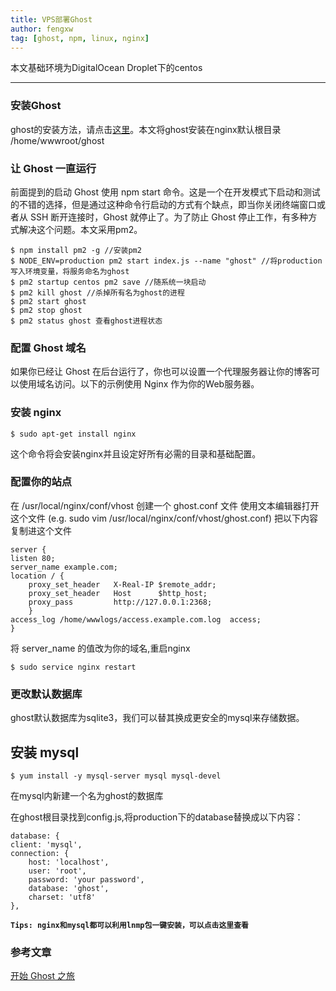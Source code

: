 ```yaml
---
title: VPS部署Ghost 
author: fengxw
tag: [ghost, npm, linux, nginx]
---
```


本文基础环境为DigitalOcean Droplet下的centos

---

### 安装Ghost

ghost的安装方法，请点击[这里](http://support.ghost.org/installing-ghost-linux/)。本文将ghost安装在nginx默认根目录 /home/wwwroot/ghost

### 让 Ghost 一直运行

前面提到的启动 Ghost 使用 npm start 命令。这是一个在开发模式下启动和测试的不错的选择，但是通过这种命令行启动的方式有个缺点，即当你关闭终端窗口或者从 SSH 断开连接时，Ghost 就停止了。为了防止 Ghost 停止工作，有多种方式解决这个问题。本文采用pm2。

```console
$ npm install pm2 -g //安装pm2
$ NODE_ENV=production pm2 start index.js --name "ghost" //将production写入环境变量，将服务命名为ghost
$ pm2 startup centos pm2 save //随系统一块启动
$ pm2 kill ghost //杀掉所有名为ghost的进程
$ pm2 start ghost
$ pm2 stop ghost
$ pm2 status ghost 查看ghost进程状态
```

### 配置 Ghost 域名

如果你已经让 Ghost 在后台运行了，你也可以设置一个代理服务器让你的博客可以使用域名访问。以下的示例使用 Nginx 作为你的Web服务器。

### 安装 nginx

```console
$ sudo apt-get install nginx
```

这个命令将会安装nginx并且设定好所有必需的目录和基础配置。

### 配置你的站点

在 /usr/local/nginx/conf/vhost 创建一个 ghost.conf 文件 使用文本编辑器打开这个文件 (e.g. sudo vim /usr/local/nginx/conf/vhost/ghost.conf) 把以下内容复制进这个文件

```nginx
server {
listen 80;
server_name example.com;
location / {
    proxy_set_header   X-Real-IP $remote_addr;
    proxy_set_header   Host      $http_host;
    proxy_pass         http://127.0.0.1:2368;
    }
access_log /home/wwwlogs/access.example.com.log  access;
}
```

将 server_name 的值改为你的域名,重启nginx

```console
$ sudo service nginx restart
```

### 更改默认数据库

ghost默认数据库为sqlite3，我们可以替其换成更安全的mysql来存储数据。

## 安装 mysql

```console
$ yum install -y mysql-server mysql mysql-devel
```

在mysql内新建一个名为ghost的数据库

在ghost根目录找到config.js,将production下的database替换成以下内容：

```
database: {
client: 'mysql',
connection: {
    host: 'localhost',
    user: 'root',
    password: 'your password',
    database: 'ghost',
    charset: 'utf8'
},
```

**`Tips: nginx和mysql都可以利用lnmp包一键安装，可以点击这里查看`**

### 参考文章
[开始 Ghost 之旅](http://docs.ghost.org/zh/installation/deploy/#开始-ghost-之旅-)
